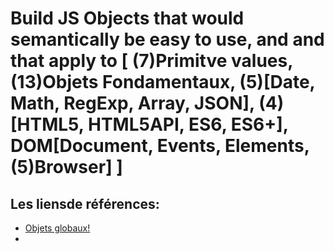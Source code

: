 # Build JS Objects that would semantically be easy to use, and and that apply to [ (7)Primitve values, (13)Objets Fondamentaux, (5)[Date, Math, RegExp, Array, JSON], (4)[HTML5, HTML5API, ES6, ES6+], DOM[Document, Events, Elements, (5)Browser] ]
## Les liensde références:
* [Objets globaux!](https://developer.mozilla.org/fr/docs/Web/JavaScript/Reference/Objets_globaux)
* 